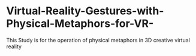 # Virtual-Reality-Gestures-with-Physical-Metaphors-for-VR-
This Study is for the operation of physical metaphors in 3D creative virtual reality
